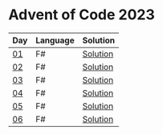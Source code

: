 # Advent of Code 2023

| Day | Language | Solution |
| --- | -------- | -------- |
| [01](https://adventofcode.com/2023/day/01) | F# | [Solution](./01) |
| [02](https://adventofcode.com/2023/day/02) | F# | [Solution](./02) |
| [03](https://adventofcode.com/2023/day/03) | F# | [Solution](./03) |
| [04](https://adventofcode.com/2023/day/04) | F# | [Solution](./04) |
| [05](https://adventofcode.com/2023/day/05) | F# | [Solution](./05) |
| [06](https://adventofcode.com/2023/day/06) | F# | [Solution](./06) |
